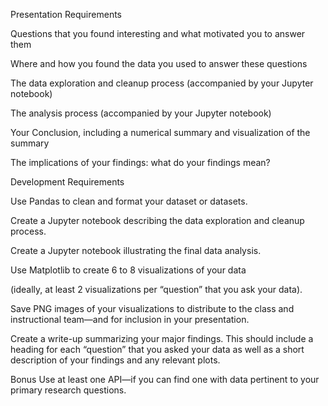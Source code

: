 Presentation Requirements

Questions that you found interesting and what motivated you to answer them

Where and how you found the data you used to answer these questions

The data exploration and cleanup process (accompanied by your Jupyter notebook)

The analysis process (accompanied by your Jupyter notebook)

Your Conclusion, including a numerical summary and visualization of the summary 

The implications of your findings: what do your findings mean?


Development Requirements

Use Pandas to clean and format your dataset or datasets.

Create a Jupyter notebook describing the data exploration and cleanup process.

Create a Jupyter notebook illustrating the final data analysis.

Use Matplotlib to create 6 to 8 visualizations of your data

(ideally, at least 2 visualizations per “question” that you ask your data).

Save PNG images of your visualizations to distribute to the class and instructional team—and for
inclusion in your presentation.

Create a write-up summarizing your major findings. This should include a heading for each “question”
that you asked your data as well as a short description of your findings and any relevant plots.

Bonus Use at least one API—if you can find one with data pertinent to your primary research questions.
